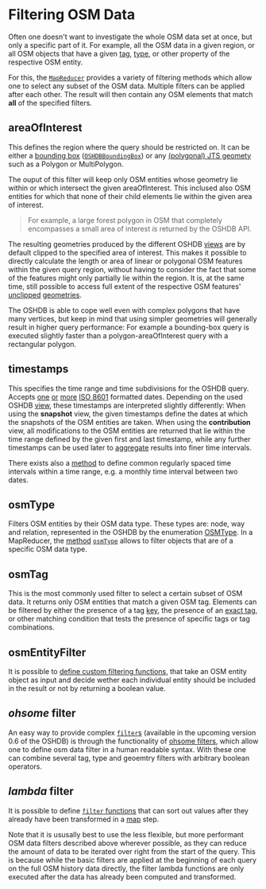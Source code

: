 Filtering OSM Data
==================

Often one doesn't want to investigate the whole OSM data set at once, but only a specific part of it. For example, all the OSM data in a given region, or all OSM objects that have a given [tag](https://wiki.openstreetmap.org/wiki/Tags), [type](https://wiki.openstreetmap.org/wiki/Elements), or other property of the respective OSM entity.

For this, the [`MapReducer`](https://docs.ohsome.org/java/oshdb/0.5.9/aggregated/org/heigit/bigspatialdata/oshdb/api/mapreducer/MapReducer.html) provides a variety of filtering methods which allow one to select any subset of the OSM data. Multiple filters can be applied after each other. The result will then contain any OSM elements that match **all** of the specified filters.


areaOfInterest
--------------

This defines the region where the query should be restricted on. It can be either a [bounding box](https://docs.ohsome.org/java/oshdb/0.5.9/aggregated/org/heigit/bigspatialdata/oshdb/api/mapreducer/MapReducer.html#areaOfInterest-org.heigit.bigspatialdata.oshdb.util.OSHDBBoundingBox-) ([`OSHDBBoundingBox`](https://docs.ohsome.org/java/oshdb/0.5.9/aggregated/org/heigit/bigspatialdata/oshdb/util/OSHDBBoundingBox.html)) or any [(polygonal) JTS geomety](https://docs.ohsome.org/java/oshdb/0.5.9/aggregated/org/heigit/bigspatialdata/oshdb/api/mapreducer/MapReducer.html#areaOfInterest-P-) such as a Polygon or MultiPolygon.

The ouput of this filter will keep only OSM entities whose geometry lie within or which intersect the given areaOfInterest. This inclused also OSM entities for which that none of their child elements lie within the given area of interest.

> For example, a large forest polygon in OSM that completely encompasses a small area of interest _is_ returned by the OSHDB API.

The resulting geometries produced by the different OSHDB [views](views.md) are by default clipped to the specified area of interest. This makes it possible to directly calculate the length or area of linear or polygonal OSM features within the given query region, without having to consider the fact that some of the features might only partially lie within the region. It is, at the same time, still possible to access full extent of the respective OSM features' [unclipped](https://docs.ohsome.org/java/oshdb/0.5.9/aggregated/org/heigit/bigspatialdata/oshdb/api/object/OSMEntitySnapshot.html#getGeometryUnclipped--) [geometries](https://docs.ohsome.org/java/oshdb/0.5.9/aggregated/org/heigit/bigspatialdata/oshdb/api/object/OSMContribution.html#getGeometryUnclippedBefore--).

The OSHDB is able to cope well even with complex polygons that have many vertices, but keep in mind that using simpler geometries will generally result in higher query performance: For example a bounding-box query is executed slightly faster than a polygon-areaOfInterest query with a rectangular polygon. 

<!-- todo: link to blog post with spatial filtering performance benchmarks -->

timestamps
----------

This specifies the time range and time subdivisions for the OSHDB query. Accepts [one](https://docs.ohsome.org/java/oshdb/0.5.9/aggregated/org/heigit/bigspatialdata/oshdb/api/mapreducer/MapReducer.html#timestamps-java.lang.String-) [or](https://docs.ohsome.org/java/oshdb/0.5.9/aggregated/org/heigit/bigspatialdata/oshdb/api/mapreducer/MapReducer.html#timestamps-java.lang.String-java.lang.String-) [more](https://docs.ohsome.org/java/oshdb/0.5.9/aggregated/org/heigit/bigspatialdata/oshdb/api/mapreducer/MapReducer.html#timestamps-java.lang.String-java.lang.String-java.lang.String...-) [ISO 8601](https://en.wikipedia.org/wiki/ISO_8601) formatted dates. Depending on the used OSHDB [view](views.md), these timestamps are interpreted slightly differently: When using the **snapshot** view, the given timestamps define the dates at which the snapshots of the OSM entities are taken. When using the **contribution** view, all modifications to the OSM entities are returned that lie within the time range defined by the given first and last timestamp, while any further timestamps can be used later to [aggregate](aggregation.md) results into finer time intervals.

There exists also a [method](https://docs.ohsome.org/java/oshdb/0.5.9/aggregated/org/heigit/bigspatialdata/oshdb/api/mapreducer/MapReducer.html#timestamps-java.lang.String-java.lang.String-org.heigit.bigspatialdata.oshdb.util.time.OSHDBTimestamps.Interval-) to define common regularly spaced time intervals within a time range, e.g. a monthly time interval between two dates.

osmType
-------

Filters OSM entities by their OSM data type. These types are: node, way and relation, represented in the OSHDB by the enumeration [OSMType](https://docs.ohsome.org/java/oshdb/0.5.9/aggregated/org/heigit/bigspatialdata/oshdb/osm/OSMType.html). In a MapReducer, the [method](https://docs.ohsome.org/java/oshdb/0.5.9/aggregated/org/heigit/bigspatialdata/oshdb/api/mapreducer/MapReducer.html#osmType-java.util.EnumSet-) [`osmType`](https://docs.ohsome.org/java/oshdb/0.5.9/aggregated/org/heigit/bigspatialdata/oshdb/api/mapreducer/MapReducer.html#osmType-org.heigit.bigspatialdata.oshdb.osm.OSMType-org.heigit.bigspatialdata.oshdb.osm.OSMType...-) allows to filter objects that are of a specific OSM data type.

osmTag
------

This is the most commonly used filter to select a certain subset of OSM data. It returns only OSM entities that match a given OSM tag. Elements can be filtered by either the presence of a tag [key](https://docs.ohsome.org/java/oshdb/0.5.9/aggregated/org/heigit/bigspatialdata/oshdb/api/mapreducer/MapReducer.html#osmTag-java.lang.String-), the presence of an [exact tag](https://docs.ohsome.org/java/oshdb/0.5.9/aggregated/org/heigit/bigspatialdata/oshdb/api/mapreducer/MapReducer.html#osmTag-java.lang.String-java.lang.String-), or other matching condition that tests the presence of specific tags or tag combinations.
<!-- list and document all versions: collection(tag), key+collection(values), etc. -->

osmEntityFilter
---------------

It is possible to [define custom filtering functions](https://docs.ohsome.org/java/oshdb/0.5.9/aggregated/org/heigit/bigspatialdata/oshdb/api/mapreducer/MapReducer.html#osmEntityFilter-org.heigit.bigspatialdata.oshdb.api.generic.function.SerializablePredicate-), that take an OSM entity object as input and decide wether each individual entity should be included in the result or not by returning a boolean value.

_ohsome_ filter
---------------

An easy way to provide complex [`filter`s](https://docs.ohsome.org/java/oshdb/0.6.0-SNAPSHOT/aggregated/org/heigit/bigspatialdata/oshdb/api/mapreducer/MapReducer.html#filter-org.heigit.bigspatialdata.oshdb.api.generic.function.String-) (available in the upcoming version 0.6 of the OSHDB) is through the functionality of [ohsome filters](https://gitlab.gistools.geog.uni-heidelberg.de/giscience/big-data/ohsome/libs/ohsome-filter#readme), which allow one to define osm data filter in a human readable syntax. With these one can combine several tag, type and geoemtry filters with arbitrary boolean operators.

_lambda_ filter
---------------

It is possible to define [`filter` functions](https://docs.ohsome.org/java/oshdb/0.5.9/aggregated/org/heigit/bigspatialdata/oshdb/api/mapreducer/MapReducer.html#filter-org.heigit.bigspatialdata.oshdb.api.generic.function.SerializablePredicate-) that can sort out values after they already have been transformed in a [map](map.md#map) step.

Note that it is ususally best to use the less flexible, but more performant OSM data filters described above wherever possible, as they can reduce the amount of data to be iterated over right from the start of the query. This is because while the basic filters are applied at the beginning of each query on the full OSM history data directly, the filter lambda functions are only executed after the data has already been computed and transformed.